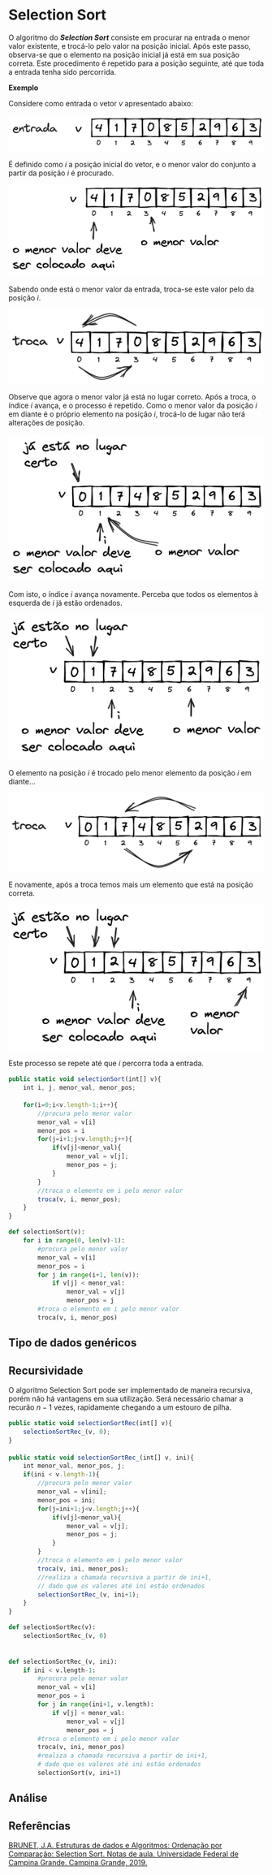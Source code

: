 # Selection Sort

O algoritmo do ***Selection Sort*** consiste em procurar na entrada o menor valor existente, e trocá-lo pelo valor na posição inicial. Após este passo, observa-se que o elemento na posição inicial já está em sua posição correta. Este procedimento é repetido para a posição seguinte, até que toda a entrada tenha sido percorrida.

**Exemplo**

Considere como entrada o vetor $v$ apresentado abaixo:

![selection_sort_p1](img/selection_sort_p1.png)

É definido como $i$ a posição inicial do vetor, e o menor valor do conjunto a partir da posição $i$ é procurado.


![selection_sort_p2](img/selection_sort_p2.png)

Sabendo onde está o menor valor da entrada, troca-se este valor pelo da posição $i$.


![selection_sort_p3](img/selection_sort_p3.png)

Observe que agora o menor valor já está no lugar correto. Após a troca, o índice $i$ avança, e o processo é repetido. Como o menor valor da posição $i$ em diante é o próprio elemento na posição $i$, trocá-lo de lugar não terá alterações de posição.


![selection_sort_p4](img/selection_sort_p4.png)


Com isto, o índice $i$ avança novamente. Perceba que todos os elementos à esquerda de $i$ já estão ordenados.


![selection_sort_p5](img/selection_sort_p5.png)


O elemento na posição $i$ é trocado pelo menor elemento da posição $i$ em diante...


![selection_sort_p6](img/selection_sort_p6.png)


E novamente, após a troca temos mais um elemento que está na posição correta.

![selection_sort_p7](img/selection_sort_p7.png)

Este processo se repete até que $i$ percorra toda a entrada.


```javascript
public static void selectionSort(int[] v){
    int i, j, menor_val, menor_pos;

    for(i=0;i<v.length-1;i++){
        //procura pelo menor valor
        menor_val = v[i]
        menor_pos = i
        for(j=i+1;j<v.length;j++){
            if(v[j]<menor_val){
                menor_val = v[j];
                menor_pos = j;
            }
        }
        //troca o elemento em i pelo menor valor
        troca(v, i, menor_pos);
    }
}
```

```python
def selectionSort(v):
    for i in range(0, len(v)-1):
        #procura pelo menor valor
        menor_val = v[i]
        menor_pos = i
        for j in range(i+1, len(v)):
            if v[j] < menor_val:
                menor_val = v[j]
                menor_pos = j
        #troca o elemento em i pelo menor valor
        troca(v, i, menor_pos)
```

## Tipo de dados genéricos

## Recursividade

O algoritmo Selection Sort pode ser implementado de maneira recursiva, porém não há vantagens em sua utilização. Será necessário chamar a recurão $n-1$ vezes, rapidamente chegando a um estouro de pilha.

```javascript
public static void selectionSortRec(int[] v){
    selectionSortRec_(v, 0);
}

public static void selectionSortRec_(int[] v, ini){
    int menor_val, menor_pos, j;
    if(ini < v.length-1){
        //procura pelo menor valor
        menor_val = v[ini];
        menor_pos = ini;
        for(j=ini+1;j<v.length;j++){
            if(v[j]<menor_val){
                menor_val = v[j];
                menor_pos = j;
            }
        }
        //troca o elemento em i pelo menor valor
        troca(v, ini, menor_pos);
        //realiza a chamada recursiva a partir de ini+1,
        // dado que os valores até ini estáo ordenados
        selectionSortRec_(v, ini+1);
    }
}
```

```python
def selectionSortRec(v):
    selectionSortRec_(v, 0)


def selectionSortRec_(v, ini):
    if ini < v.length-1:
        #procura pelo menor valor
        menor_val = v[i]
        menor_pos = i
        for j in range(ini+1, v.length):
            if v[j] < menor_val:
                menor_val = v[j]
                menor_pos = j
        #troca o elemento em i pelo menor valor
        troca(v, ini, menor_pos)
        #realiza a chamada recursiva a partir de ini+1,
        # dado que os valores até ini estáo ordenados
        selectionSort(v, ini+1)
```

## Análise

## Referências

[BRUNET, J.A. Estruturas de dados e Algoritmos: Ordenação por Comparação: Selection Sort. Notas de aula. Universidade Federal de Campina Grande. Campina Grande, 2019. ](https://joaoarthurbm.github.io/eda/posts/selection-sort/)